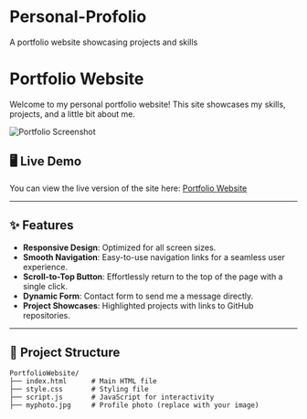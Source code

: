 # Personal-Profolio
A portfolio website showcasing projects and skills

# Portfolio Website

Welcome to my personal portfolio website! This site showcases my skills, projects, and a little bit about me.

![Portfolio Screenshot](https://via.placeholder.com/1200x600) <!-- Replace with an actual screenshot URL -->

## 🖥️ Live Demo

You can view the live version of the site here: [Portfolio Website](https://<your-github-username>.github.io/PortfolioWebsite/)

---

## ✨ Features

- **Responsive Design**: Optimized for all screen sizes.
- **Smooth Navigation**: Easy-to-use navigation links for a seamless user experience.
- **Scroll-to-Top Button**: Effortlessly return to the top of the page with a single click.
- **Dynamic Form**: Contact form to send me a message directly.
- **Project Showcases**: Highlighted projects with links to GitHub repositories.

---

## 📂 Project Structure

```plaintext
PortfolioWebsite/
├── index.html      # Main HTML file
├── style.css       # Styling file
├── script.js       # JavaScript for interactivity
├── myphoto.jpg     # Profile photo (replace with your image)

